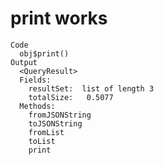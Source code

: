 # print works

    Code
      obj$print()
    Output
      <QueryResult>
      Fields:
      	resultSet:	list of length 3 
      	totalSize:	 0.5077 
      Methods:
      	fromJSONString
      	toJSONString
      	fromList
      	toList
      	print

